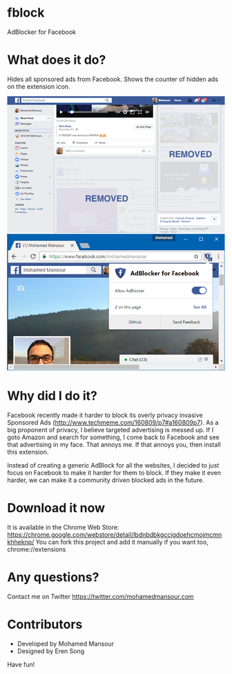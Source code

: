 # fblock
AdBlocker for Facebook

What does it do?
================

Hides all sponsored ads from Facebook. Shows the counter of hidden ads on the extension icon.

![image](https://github.com/mohamedmansour/fblock/blob/master/images/screenshot.png)
![image](https://github.com/mohamedmansour/fblock/blob/master/images/screenshot-popup.png)

Why did I do it?
================

Facebook recently made it harder to block its overly privacy invasive Sponsored Ads (http://www.techmeme.com/160809/p7#a160809p7).
As a big proponent of privacy, I believe targeted advertising is messed up. If I goto Amazon and search for something, I come back to 
Facebook and see that advertising in my face. That annoys me. If that annoys you, then install this extension.

Instead of creating a generic AdBlock for all the websites, I decided to just focus on Facebook
to make it harder for them to block. If they make it even harder, we can make it a community driven
blocked ads in the future.

Download it now
===============
It is available in the Chrome Web Store: https://chrome.google.com/webstore/detail/lbdnbdbkgccjgdoehcmojmcmnkhheknp/
You can fork this project and add it manually if you want too, chrome://extensions

Any questions?
=============
Contact me on Twitter https://twitter.com/mohamedmansour.com

Contributors
============
- Developed by Mohamed Mansour
- Designed by Eren Song

Have fun!


